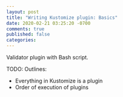```yaml
---
layout: post
title: "Writing Kustomize plugin: Basics"
date: 2020-02-21 03:25:20 -0700
comments: true
published: false
categories: 
---
```


Validator plugin with Bash script.

TODO: Outlines:

* Everything in Kustomize is a plugin
* Order of execution of plugins
